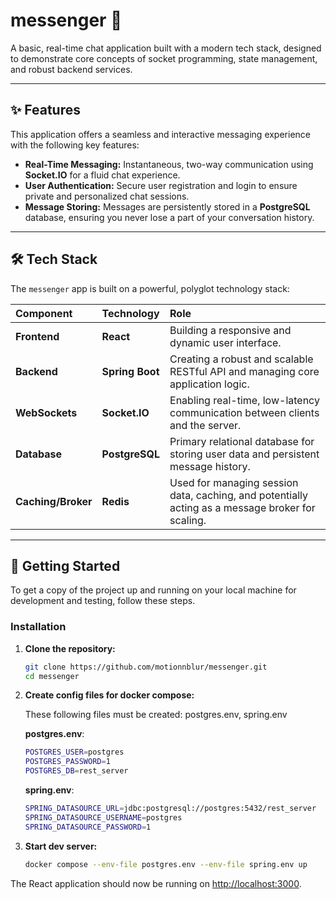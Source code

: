 # messenger 💬

[//]: # (Optional: Add an image/gif/screenshot of your application here)
A basic, real-time chat application built with a modern tech stack, designed to demonstrate core concepts of socket programming, state management, and robust backend services.

---

## ✨ Features

This application offers a seamless and interactive messaging experience with the following key features:

* **Real-Time Messaging:** Instantaneous, two-way communication using **Socket.IO** for a fluid chat experience.
* **User Authentication:** Secure user registration and login to ensure private and personalized chat sessions.
* **Message Storing:** Messages are persistently stored in a **PostgreSQL** database, ensuring you never lose a part of your conversation history.

---

## 🛠️ Tech Stack

The `messenger` app is built on a powerful, polyglot technology stack:

| Component | Technology | Role |
| :--- | :--- | :--- |
| **Frontend** | **React** | Building a responsive and dynamic user interface. |
| **Backend** | **Spring Boot** | Creating a robust and scalable RESTful API and managing core application logic. |
| **WebSockets** | **Socket.IO** | Enabling real-time, low-latency communication between clients and the server. |
| **Database** | **PostgreSQL** | Primary relational database for storing user data and persistent message history. |
| **Caching/Broker** | **Redis** | Used for managing session data, caching, and potentially acting as a message broker for scaling. |

---

## 🚀 Getting Started

To get a copy of the project up and running on your local machine for development and testing, follow these steps.

### Installation

1.  **Clone the repository:**
    ```bash
    git clone https://github.com/motionnblur/messenger.git
    cd messenger
    ```
2. **Create config files for docker compose:**
   
   These following files must be created: postgres.env, spring.env

   **postgres.env**:
   ```bash
   POSTGRES_USER=postgres
   POSTGRES_PASSWORD=1
   POSTGRES_DB=rest_server
   ```
   **spring.env**:
   ```bash
   SPRING_DATASOURCE_URL=jdbc:postgresql://postgres:5432/rest_server
   SPRING_DATASOURCE_USERNAME=postgres
   SPRING_DATASOURCE_PASSWORD=1
   ```
3. **Start dev server:**
   ```bash
   docker compose --env-file postgres.env --env-file spring.env up
   ```

The React application should now be running on [http://localhost:3000](http://localhost:3000).
